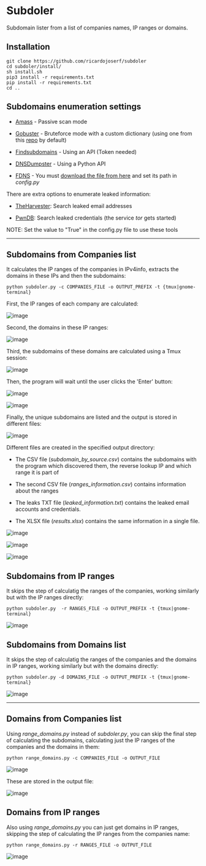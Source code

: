 # Subdoler

Subdomain lister from a list of companies names, IP ranges or domains. 


## Installation

```
git clone https://github.com/ricardojoserf/subdoler
cd subdoler/install/ 
sh install.sh 
pip3 install -r requirements.txt
pip install -r requirements.txt
cd ..
```

## Subdomains enumeration settings


- [Amass](https://github.com/OWASP/Amass) - Passive scan mode

- [Gobuster](https://github.com/OJ/gobuster) - Bruteforce mode with a custom dictionary (using one from this [repo](https://github.com/danielmiessler/SecLists) by default)

- [Findsubdomains](https://findsubdomains.com/) - Using an API (Token needed)

- [DNSDumpster](https://github.com/PaulSec/API-dnsdumpster.com) - Using a Python API

- [FDNS](https://opendata.rapid7.com/sonar.fdns_v2/) - You must [download the file from here](https://opendata.rapid7.com/sonar.fdns_v2/) and set its path in *config.py*


There are extra options to enumerate leaked information:

- [TheHarvester](https://github.com/laramies/theHarvester): Search leaked email addresses

- [PwnDB](https://github.com/davidtavarez/pwndb): Search leaked credentials (the service *tor* gets started)

NOTE: Set the value to "True" in the config.py file to use these tools


----------------------------------------------------------


## Subdomains from Companies list

It calculates the IP ranges of the companies in IPv4info, extracts the domains in these IPs and then the subdomains: 

```
python subdoler.py -c COMPANIES_FILE -o OUTPUT_PREFIX -t {tmux|gnome-terminal}
```

First, the IP ranges of each company are calculated:

![image](images/image0.jpg)

Second, the domains in these IP ranges:

![image](images/image1.jpg)

Third, the subdomains of these domains are calculated using a Tmux session:

![image](images/image2.jpg)

Then, the program will wait until the user clicks the 'Enter' button:

![image](images/image2_5.jpg)


![image](images/image2_8.jpg)


Finally, the unique subdomains are listed and the output is stored in different files:

![image](images/image3.jpg)

Different files are created in the specified output directory:

- The CSV file (*subdomain_by_source.csv*) contains the subdomains with the program which discovered them, the reverse lookup IP and which range it is part of

- The second CSV file (*ranges_information.csv*) contains information about the ranges

- The leaks TXT file (*leaked_information.txt*) contains the leaked email accounts and credentials. 

- The XLSX file (*results.xlsx*) contains the same information in a single file.


![image](images/image3_5.jpg)

![image](images/image5.jpg)

![image](images/image6_5.jpg)


## Subdomains from IP ranges


It skips the step of calculatig the ranges of the companies, working similarly but with the IP ranges directly:

```
python subdoler.py  -r RANGES_FILE -o OUTPUT_PREFIX -t {tmux|gnome-terminal}
```

![image](images/image7.jpg)


## Subdomains from Domains list


It skips the step of calculatig the ranges of the companies and the domains in IP ranges, working similarly but with the domains directly:

```
python subdoler.py -d DOMAINS_FILE -o OUTPUT_PREFIX -t {tmux|gnome-terminal}
```

![image](images/image8.jpg)


----------------------------------------------------------


## Domains from Companies list

Using *range_domains.py* instead of *subdoler.py*, you can skip the final step of calculating the subdomains, calculating just the IP ranges of the companies and the domains in them:

```
python range_domains.py -c COMPANIES_FILE -o OUTPUT_FILE
```

![image](images/image9.jpg)


These are stored in the output file:

![image](images/image10.jpg)


## Domains from IP ranges 

Also using *range_domains.py* you can just get domains in IP ranges, skipping the step of calculating the IP ranges from the companies name:

```
python range_domains.py -r RANGES_FILE -o OUTPUT_FILE
```

![image](images/image11.jpg)
